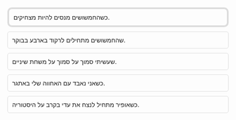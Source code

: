 <div style="border: 4px solid #ddd; padding: 10px; border-radius: 10px; margin: 10px 0;">
    כשהחמשושים מנסים להיות מצחיקים.
</div>
<div style="border: 1px solid #ddd; padding: 10px; border-radius: 5px; margin: 10px 0;">
    שהחמשושים מתחילים לרקוד בארבע בבוקר.
</div>
<div style="border: 1px solid #ddd; padding: 10px; border-radius: 5px; margin: 10px 0;">
    שעשיתי סמוך על סמוך על משחת שיניים.
</div>
<div style="border: 1px solid #ddd; padding: 10px; border-radius: 5px; margin: 10px 0;">
    כשאני נאבד עם האחווה שלי באתגר.
</div>
<div style="border: 1px solid #ddd; padding: 10px; border-radius: 5px; margin: 10px 0;">
    כשאופיר מתחיל לנצח את עדי בקרב על היסטוריה.
</div>
